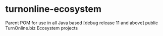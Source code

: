 # turnonline-ecosystem
Parent POM for use in all Java based [debug release 11 and above] public TurnOnline.biz Ecosystem projects
